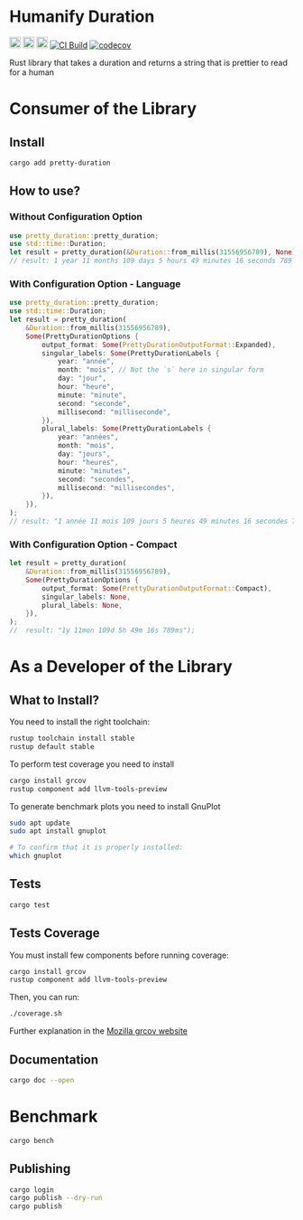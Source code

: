 # Humanify Duration

[<img alt="github" src="https://img.shields.io/badge/github-mrdesjardins/pretty_duration-8dagcb?labelColor=555555&logo=github" height="20">](https://github.com/MrDesjardins/pretty-duration)
[<img alt="crates.io" src="https://img.shields.io/crates/v/pretty_duration.svg?color=fc8d62&logo=rust" height="20">](https://crates.io/crates/pretty-duration)
[<img alt="docs.rs" src="https://img.shields.io/badge/docs.pretty_duration-66c2a5?labelColor=555555&logo=docs.rs" height="20">](https://docs.rs/pretty-duration/latest/pretty-duration)
[![CI Build](https://github.com/MrDesjardins/pretty-duration/actions/workflows/rust.yml/badge.svg)](https://github.com/MrDesjardins/pretty-duration/actions/workflows/rust.yml)
[![codecov](https://codecov.io/gh/MrDesjardins/pretty-duration/branch/main/graph/badge.svg?token=TWHYC1X1KQ)](https://codecov.io/gh/MrDesjardins/pretty-duration)

Rust library that takes a duration and returns a string that is prettier to read for a human

# Consumer of the Library

## Install

```sh
cargo add pretty-duration
```

## How to use?

### Without Configuration Option

```rust
use pretty_duration::pretty_duration;
use std::time::Duration;
let result = pretty_duration(&Duration::from_millis(31556956789), None);
// result: 1 year 11 months 109 days 5 hours 49 minutes 16 seconds 789 milliseconds
```

### With Configuration Option - Language

```rust
use pretty_duration::pretty_duration;
use std::time::Duration;
let result = pretty_duration(
    &Duration::from_millis(31556956789),
    Some(PrettyDurationOptions {
        output_format: Some(PrettyDurationOutputFormat::Expanded),
        singular_labels: Some(PrettyDurationLabels {
            year: "année",
            month: "mois", // Not the `s` here in singular form
            day: "jour",
            hour: "heure",
            minute: "minute",
            second: "seconde",
            millisecond: "milliseconde",
        }),
        plural_labels: Some(PrettyDurationLabels {
            year: "années",
            month: "mois",
            day: "jours",
            hour: "heures",
            minute: "minutes",
            second: "secondes",
            millisecond: "millisecondes",
        }),
    }),
);
// result: "1 année 11 mois 109 jours 5 heures 49 minutes 16 secondes 789 millisecondes
```

### With Configuration Option - Compact
```rust
let result = pretty_duration(
    &Duration::from_millis(31556956789),
    Some(PrettyDurationOptions {
        output_format: Some(PrettyDurationOutputFormat::Compact),
        singular_labels: None,
        plural_labels: None,
    }),
);
//  result: "1y 11mon 109d 5h 49m 16s 789ms");
```
# As a Developer of the Library

## What to Install?

You need to install the right toolchain:

```sh
rustup toolchain install stable
rustup default stable
```

To perform test coverage you need to install

```sh
cargo install grcov
rustup component add llvm-tools-preview
```

To generate benchmark plots you need to install GnuPlot

```sh
sudo apt update
sudo apt install gnuplot

# To confirm that it is properly installed:
which gnuplot
```

## Tests

```sh
cargo test
```

## Tests Coverage

You must install few components before running coverage:

```sh
cargo install grcov
rustup component add llvm-tools-preview
```

Then, you can run:

```sh
./coverage.sh
```

Further explanation in the [Mozilla grcov website](https://github.com/mozilla/grcov)

## Documentation

```sh
cargo doc --open
```

# Benchmark

```sh
cargo bench
```

## Publishing

```sh
cargo login
cargo publish --dry-run
cargo publish
```
